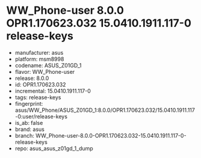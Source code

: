 # WW_Phone-user 8.0.0 OPR1.170623.032 15.0410.1911.117-0 release-keys
- manufacturer: asus
- platform: msm8998
- codename: ASUS_Z01GD_1
- flavor: WW_Phone-user
- release: 8.0.0
- id: OPR1.170623.032
- incremental: 15.0410.1911.117-0
- tags: release-keys
- fingerprint: asus/WW_Phone/ASUS_Z01GD_1:8.0.0/OPR1.170623.032/15.0410.1911.117-0:user/release-keys
- is_ab: false
- brand: asus
- branch: WW_Phone-user-8.0.0-OPR1.170623.032-15.0410.1911.117-0-release-keys
- repo: asus_asus_z01gd_1_dump
